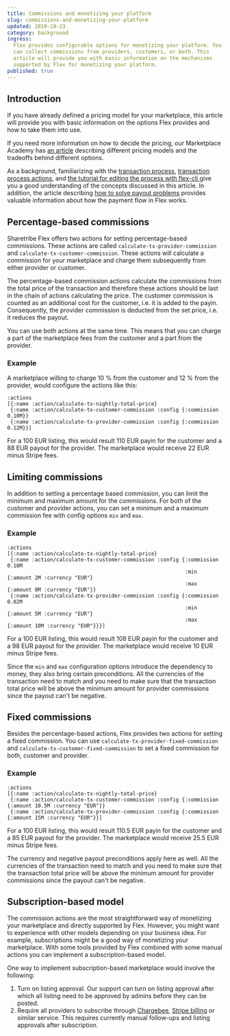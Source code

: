 ```yaml
---
title: Commissions and monetizing your platform
slug: commissions-and-monetizing-your-platform
updated: 2019-10-23
category: background
ingress:
  Flex provides configurable options for monetizing your platform. You
  can collect commissions from providers, customers, or both. This
  article will provide you with basic information on the mechanisms
  supported by Flex for monetizing your platform.
published: true
---
```


## Introduction

If you have already defined a pricing model for your marketplace, this
article will provide you with basic information on the options Flex
provides and how to take them into use.

If you need more information on how to decide the pricing, our
Marketplace Academy has
[an article](https://www.sharetribe.com/academy/how-to-set-pricing-in-your-marketplace/)
describing different pricing models and the tradeoffs behind different
options.

As a background, familiarizing with the
[transaction process](/background/transaction-process/),
[transaction process actions](/references/transaction-process-actions/),
and
[the tutorial for editing the process with flex-cli ](/flex-cli/edit-transaction-process-with-flex-cli/)
give you a good understanding of the concepts discussed in this article.
In addition, the article describing
[how to solve payout problems](/background/solving-payout-problems)
provides valuable information about how the payment flow in Flex works.

## Percentage-based commissions

Sharetribe Flex offers two actions for setting percentage-based
commissions. These actions are called `calculate-tx-provider-commission`
and `calculate-tx-customer-commission`. These actions will calculate a
commission for your marketplace and charge them subsequently from either
provider or customer.

The percentage-based commission actions calculate the commissions from
the total price of the transaction and therefore these actions should be
last in the chain of actions calculating the price. The customer
commission is counted as an additional cost for the customer, i.e. it is
added to the payin. Consequently, the provider commission is deducted
from the set price, i.e. it reduces the payout.

You can use both actions at the same time. This means that you can
charge a part of the marketplace fees from the customer and a part from
the provider.

### Example

A marketplace willing to charge 10 % from the customer and 12 % from the
provider, would configure the actions like this:

```
:actions
[{:name :action/calculate-tx-nightly-total-price}
 {:name :action/calculate-tx-customer-commission :config {:commission 0.10M}}
 {:name :action/calculate-tx-provider-commission :config {:commission 0.12M}}]
```

For a 100 EUR listing, this would result 110 EUR payin for the customer
and a 88 EUR payout for the provider. The marketplace would receive 22
EUR minus Stripe fees.

## Limiting commissions

In addition to setting a percentage based commission, you can limit the
minimum and maximum amount for the commissions. For both of the customer
and provider actions, you can set a minimum and a maximum commission fee
with config options `min` and `max`.

### Example

```
:actions
[{:name :action/calculate-tx-nightly-total-price}
 {:name :action/calculate-tx-customer-commission :config {:commission 0.10M
                                                          :min {:amount 2M :currency "EUR"}
                                                          :max {:amount 8M :currency "EUR"}}
 {:name :action/calculate-tx-provider-commission :config {:commission 0.02M
                                                          :min {:amount 5M :currency "EUR"}
                                                          :max {:amount 10M :currency "EUR"}}}]
```

For a 100 EUR listing, this would result 108 EUR payin for the customer
and a 98 EUR payout for the provider. The marketplace would receive 10
EUR minus Stripe fees.

Since the `min` and `max` configuration options introduce the dependency
to money, they also bring certain preconditions. All the currencies of
the transaction need to match and you need to make sure that the
transaction total price will be above the minimum amount for provider
commissions since the payout can't be negative.

## Fixed commissions

Besides the percentage-based actions, Flex provides two actions for
setting a fixed commission. You can use
`calculate-tx-provider-fixed-commission` and
`calculate-tx-customer-fixed-commission` to set a fixed commission for
both, customer and provider.

### Example

```
:actions
[{:name :action/calculate-tx-nightly-total-price}
 {:name :action/calculate-tx-customer-commission :config {:commission {:amount 10.5M :currency "EUR"}}
 {:name :action/calculate-tx-provider-commission :config {:commission {:amount 15M :currency "EUR"}}]
```

For a 100 EUR listing, this would result 110.5 EUR payin for the
customer and a 85 EUR payout for the provider. The marketplace would
receive 25.5 EUR minus Stripe fees.

The currency and negative payout preconditions apply here as well. All
the currencies of the transaction need to match and you need to make
sure that the transaction total price will be above the minimum amount
for provider commissions since the payout can't be negative.

## Subscription-based model

The commission actions are the most straightforward way of monetizing
your marketplace and directly supported by Flex. However, you might want
to experience with other models depending on your business idea. For
example, subscriptions might be a good way of monetizing your
marketplace. With some tools provided by Flex combined with some manual
actions you can implement a subscription-based model.

One way to implement subscription-based marketplace would involve the
following:

1. Turn on listing approval. Our support can turn on listing approval
   after which all listing need to be approved by admins before they can
   be posted.
2. Require all providers to subscribe through
   [Chargebee](https://www.chargebee.com/),
   [Stripe billing](https://stripe.com/en-fi/billing) or similar
   service. This requires currently manual follow-ups and listing
   approvals after subscription.
